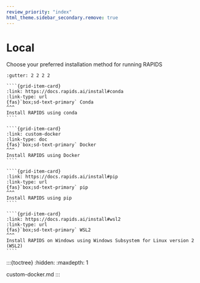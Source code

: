 ```yaml
---
review_priority: "index"
html_theme.sidebar_secondary.remove: true
---
```


# Local

Choose your preferred installation method for running RAPIDS

`````{gridtoctree} 1 2 2 2
:gutter: 2 2 2 2

````{grid-item-card}
:link: https://docs.rapids.ai/install#conda
:link-type: url
{fas}`box;sd-text-primary` Conda
^^^
Install RAPIDS using conda
````

````{grid-item-card}
:link: custom-docker
:link-type: doc
{fas}`box;sd-text-primary` Docker
^^^
Install RAPIDS using Docker
````

````{grid-item-card}
:link: https://docs.rapids.ai/install#pip
:link-type: url
{fas}`box;sd-text-primary` pip
^^^
Install RAPIDS using pip
````

````{grid-item-card}
:link: https://docs.rapids.ai/install#wsl2
:link-type: url
{fas}`box;sd-text-primary` WSL2
^^^
Install RAPIDS on Windows using Windows Subsystem for Linux version 2 (WSL2)
````

`````

:::{toctree}
:hidden:
:maxdepth: 1

custom-docker.md
:::
